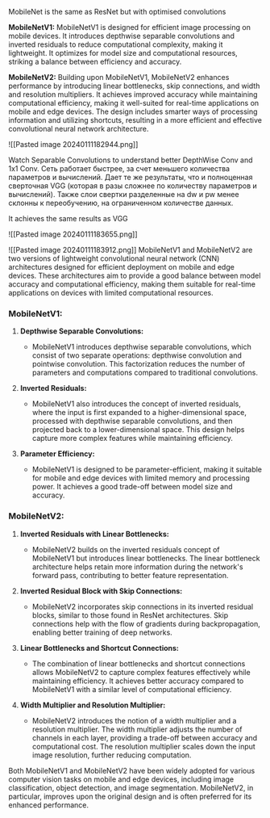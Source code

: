 MobileNet is the same as ResNet but with optimised convolutions

**MobileNetV1:** MobileNetV1 is designed for efficient image processing on mobile devices. It introduces depthwise separable convolutions and inverted residuals to reduce computational complexity, making it lightweight. It optimizes for model size and computational resources, striking a balance between efficiency and accuracy.

**MobileNetV2:** Building upon MobileNetV1, MobileNetV2 enhances performance by introducing linear bottlenecks, skip connections, and width and resolution multipliers. It achieves improved accuracy while maintaining computational efficiency, making it well-suited for real-time applications on mobile and edge devices. The design includes smarter ways of processing information and utilizing shortcuts, resulting in a more efficient and effective convolutional neural network architecture.

![[Pasted image 20240111182944.png]]

Watch Separable Convolutions to understand better DepthWise Conv and 1x1 Conv.
Сеть работает быстрее, за счет меньшего количества параметров и вычислений. Дает те же результаты, что и полноценная сверточная VGG (которая в разы сложнее по количеству параметров и вычислений). Также слои свертки разделенные на dw и pw менее склонны к переобучению, на ограниченном количестве данных. 

It achieves the same results as VGG

![[Pasted image 20240111183655.png]]

![[Pasted image 20240111183912.png]]
MobileNetV1 and MobileNetV2 are two versions of lightweight convolutional neural network (CNN) architectures designed for efficient deployment on mobile and edge devices. These architectures aim to provide a good balance between model accuracy and computational efficiency, making them suitable for real-time applications on devices with limited computational resources.

### MobileNetV1:

1. **Depthwise Separable Convolutions:**
    
    - MobileNetV1 introduces depthwise separable convolutions, which consist of two separate operations: depthwise convolution and pointwise convolution. This factorization reduces the number of parameters and computations compared to traditional convolutions.
2. **Inverted Residuals:**
    
    - MobileNetV1 also introduces the concept of inverted residuals, where the input is first expanded to a higher-dimensional space, processed with depthwise separable convolutions, and then projected back to a lower-dimensional space. This design helps capture more complex features while maintaining efficiency.
3. **Parameter Efficiency:**
    
    - MobileNetV1 is designed to be parameter-efficient, making it suitable for mobile and edge devices with limited memory and processing power. It achieves a good trade-off between model size and accuracy.

### MobileNetV2:

1. **Inverted Residuals with Linear Bottlenecks:**
    
    - MobileNetV2 builds on the inverted residuals concept of MobileNetV1 but introduces linear bottlenecks. The linear bottleneck architecture helps retain more information during the network's forward pass, contributing to better feature representation.
2. **Inverted Residual Block with Skip Connections:**
    
    - MobileNetV2 incorporates skip connections in its inverted residual blocks, similar to those found in ResNet architectures. Skip connections help with the flow of gradients during backpropagation, enabling better training of deep networks.
3. **Linear Bottlenecks and Shortcut Connections:**
    
    - The combination of linear bottlenecks and shortcut connections allows MobileNetV2 to capture complex features effectively while maintaining efficiency. It achieves better accuracy compared to MobileNetV1 with a similar level of computational efficiency.
4. **Width Multiplier and Resolution Multiplier:**
    
    - MobileNetV2 introduces the notion of a width multiplier and a resolution multiplier. The width multiplier adjusts the number of channels in each layer, providing a trade-off between accuracy and computational cost. The resolution multiplier scales down the input image resolution, further reducing computation.

Both MobileNetV1 and MobileNetV2 have been widely adopted for various computer vision tasks on mobile and edge devices, including image classification, object detection, and image segmentation. MobileNetV2, in particular, improves upon the original design and is often preferred for its enhanced performance.
